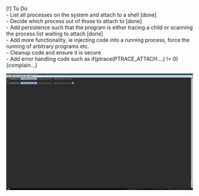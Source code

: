 [!] To Do  
        - List all processes on the system and attach to a shell [done]  
        - Decide which process out of those to attach to [done]  
        - Add persistence such that the program is either tracing a child or scanning the process list waiting to attach [done]  
        - Add more functionality, ie injecting code into a running process, force the running of   arbitrary programs etc.  
        - Cleanup code and ensure it is secure    
	- Add error handling code such as if(ptrace(PTRACE_ATTACH....) != 0) {complain...}  


![alt tag](https://raw.githubusercontent.com/invictus-0x90/my-tools/master/example.gif)
